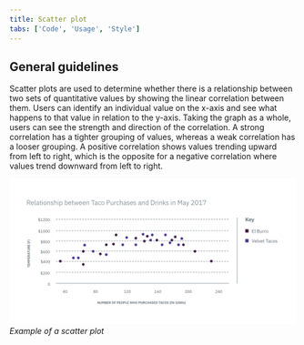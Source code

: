 ```yaml
---
title: Scatter plot
tabs: ['Code', 'Usage', 'Style']
---
```


## General guidelines

Scatter plots are used to determine whether there is a relationship between two
sets of quantitative values by showing the linear correlation between them.
Users can identify an individual value on the x-axis and see what happens to
that value in relation to the y-axis. Taking the graph as a whole, users can see
the strength and direction of the correlation. A strong correlation has a
tighter grouping of values, whereas a weak correlation has a looser grouping. A
positive correlation shows values trending upward from left to right, which is
the opposite for a negative correlation where values trend downward from left to
right.

![Scatter plot example](images/usage-scatter-plot.png) _Example of a scatter
plot_
